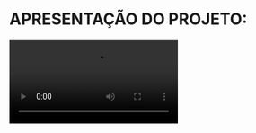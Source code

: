 <h1>APRESENTAÇÃO DO PROJETO:</h1>
<video src="https://user-images.githubusercontent.com/104083192/187198029-502dc09b-4969-4b76-9cfa-f3030e9becc8.mp4" controls="controls" style="max-width: 730px;">
<h1></h1>
<h1>ESTRUTURA E TECOLOGIAS USADAS:</h1>
<div>O projeto é feito seguindo os conceitos de Clean Architecture e DDD. Isso garante uma divisão das tarefas, e seu desacoplamento. Há também o uso do pattern Repository, e a adição do verbo PATCH, que permite alterações parciais dos objetos.</div>
<h1></h1>
<h1>FUNÇÃO:</h1>
<div>O projeto é um encurtador de link, que tem como função diminuir links grandes, e os torna mais amigáveis. Obviamente, testando em localhost, o link gerado não é tão pequeno quanto deveria ser. Mas isso é contornado com a API em produção.</div>




